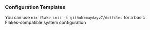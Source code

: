 ### Configuration Templates

You can use `nix flake init -t github:maydayv7/dotfiles` for a basic Flakes-compatible system configuration
